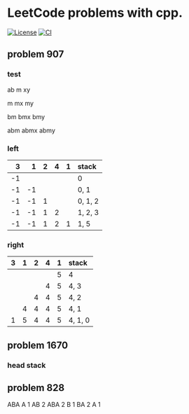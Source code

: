 # LeetCode problems with cpp. 

[![License](https://img.shields.io/badge/license-MIT%2FApache-blue.svg)](https://github.com/tangs/leetcode_problems#license)
[![CI](https://github.com/bevyengine/bevy/workflows/CI/badge.svg)](https://github.com/tangs/leetcode_problems/actions)

## problem 907

### test
ab m xy

m
mx
my

bm
bmx
bmy

abm
abmx
abmy

### left

|  3 |  1 | 2 | 4 | 1 | stack   |
|---:|---:|--:|--:|--:|:--------|
| -1 |    |   |   |   | 0       |
| -1 | -1 |   |   |   | 0, 1    |
| -1 | -1 | 1 |   |   | 0, 1, 2 |
| -1 | -1 | 1 | 2 |   | 1, 2, 3 |
| -1 | -1 | 1 | 2 | 1 | 1, 5    |

### right

| 3 | 1 | 2 | 4 | 1 | stack   |
|--:|--:|--:|--:|--:|:--------|
|   |   |   |   | 5 | 4       |
|   |   |   | 4 | 5 | 4, 3    |
|   |   | 4 | 4 | 5 | 4, 2    |
|   | 4 | 4 | 4 | 5 | 4, 1    |
| 1 | 5 | 4 | 4 | 5 | 4, 1, 0 |


## problem 1670

### head stack

## problem 828
ABA
A   1
AB  2
ABA 2
B   1
BA  2
A   1
